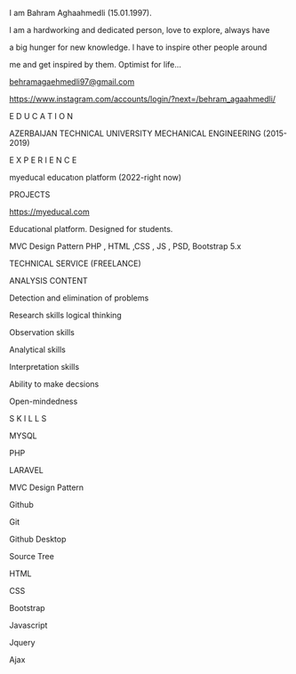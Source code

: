 I am Bahram Aghaahmedli (15.01.1997).

l am a hardworking and dedicated person, love to explore, always have

a big hunger for new knowledge. l have to inspire other people around

me and get inspired by them. Optimist for life...

behramagaehmedli97@gmail.com

https://www.instagram.com/accounts/login/?next=/behram_agaahmedli/

E D U C A T I O N

AZERBAIJAN TECHNICAL
UNIVERSITY
MECHANICAL ENGINEERING
(2015-2019)

E X P E R I E N C E

myeducal educatıon platform (2022-right now)

PROJECTS

https://myeducal.com

Educational platform. Designed for students.

MVC Design Pattern PHP , HTML ,CSS , JS , PSD, Bootstrap 5.x


TECHNICAL SERVICE (FREELANCE)

ANALYSIS CONTENT

Detection and elimination of problems

Research skills logical thinking

Observation skills

Analytical skills

Interpretation skills

Ability to make decsions

Open-mindedness

S K I L L S

MYSQL

PHP

LARAVEL

MVC Design Pattern

Github

Git

Github Desktop

Source Tree

HTML

CSS

Bootstrap

Javascript

Jquery

Ajax





